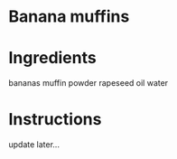 # Banana muffins

# Ingredients
bananas
muffin powder
rapeseed oil
water

# Instructions
update later...